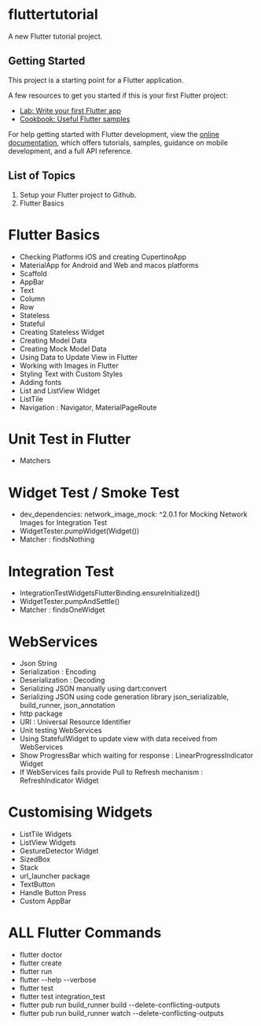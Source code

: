 # fluttertutorial

A new Flutter tutorial project.

## Getting Started

This project is a starting point for a Flutter application.

A few resources to get you started if this is your first Flutter project:

- [Lab: Write your first Flutter app](https://docs.flutter.dev/get-started/codelab)
- [Cookbook: Useful Flutter samples](https://docs.flutter.dev/cookbook)

For help getting started with Flutter development, view the
[online documentation](https://docs.flutter.dev/), which offers tutorials,
samples, guidance on mobile development, and a full API reference.

## List of Topics 
1. Setup your Flutter project to Github. 
2. Flutter Basics 


# Flutter Basics 
- Checking Platforms iOS and creating CupertinoApp 
- MaterialApp for Android and Web and macos platforms 
- Scaffold 
- AppBar 
- Text
- Column 
- Row 
- Stateless 
- Stateful
- Creating Stateless Widget 
- Creating Model Data 
- Creating Mock Model Data 
- Using Data to Update View in Flutter 
- Working with Images in Flutter 
- Styling Text with Custom Styles 
- Adding fonts
- List and ListView Widget 
- ListTile 
- Navigation : Navigator, MaterialPageRoute 

# Unit Test in Flutter 
- Matchers 

# Widget Test / Smoke Test 
- dev_dependencies: network_image_mock: ^2.0.1 for Mocking Network Images for Integration Test 
- WidgetTester.pumpWidget(Widget())
- Matcher : findsNothing 

# Integration Test
- IntegrationTestWidgetsFlutterBinding.ensureInitialized()
- WidgetTester.pumpAndSettle()
- Matcher : findsOneWidget 

# WebServices 
- Json String
- Serialization : Encoding 
- Deserialization : Decoding 
- Serializing JSON manually using dart:convert
- Serializing JSON using code generation library json_serializable, build_runner, json_annotation 
- http package 
- URI : Universal Resource Identifier 
- Unit testing WebServices 
- Using StatefulWidget to update view with data received from WebServices
- Show ProgressBar which waiting for response : LinearProgressIndicator Widget 
- If WebServices fails provide Pull to Refresh mechanism : RefreshIndicator Widget 

# Customising Widgets 
- ListTile Widgets 
- ListView Widgets
- GestureDetector Widget 
- SizedBox 
- Stack
- url_launcher package 
- TextButton 
- Handle Button Press 
- Custom AppBar


# ALL Flutter Commands 
- flutter doctor  
- flutter create <project-name> 
- flutter run  
- flutter --help --verbose 
- flutter test 
- flutter test integration_test
- flutter pub run build_runner build --delete-conflicting-outputs
- flutter pub run build_runner watch --delete-conflicting-outputs
